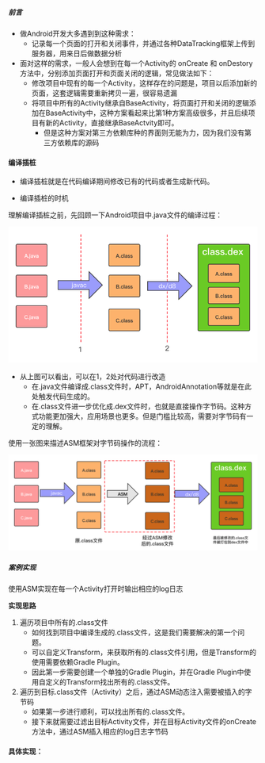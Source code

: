 ##### 前言

- 做Android开发大多遇到到这种需求：
  - 记录每一个页面的打开和关闭事件，并通过各种DataTracking框架上传到服务器，用来日后做数据分析
- 面对这样的需求，一般人会想到在每一个Activity的 onCreate 和 onDestory 方法中，分别添加页面打开和页面关闭的逻辑，常见做法如下：
  - 修改项目中现有的每一个Activity，这样存在的问题是，项目以后添加新的页面，这套逻辑需要重新拷贝一遍，很容易遗漏
  - 将项目中所有的Activity继承自BaseActivity，将页面打开和关闭的逻辑添加在BaseActivity中，这种方案看起来比第1种方案高级很多，并且后续项目有新的Activity，直接继承BaseActvity即可。
    - 但是这种方案对第三方依赖库种的界面则无能为力，因为我们没有第三方依赖库的源码

#### 编译插桩

- 编译插桩就是在代码编译期间修改已有的代码或者生成新代码。

- 编译插桩的时机

理解编译插桩之前，先回顾一下Android项目中.java文件的编译过程：

<img src=".\res2\1.java文件编译过程.png" alt="1.java文件编译过程" style="zoom:80%;" />

- 从上图可以看出，可以在1，2处对代码进行改造
  - 在.java文件编译成.class文件时，APT，AndroidAnnotation等就是在此处触发代码生成的。
  - 在.class文件进一步优化成.dex文件时，也就是直接操作字节码。这种方式功能更加强大，应用场景也更多。但是门槛比较高，需要对字节码有一定的理解。

使用一张图来描述ASM框架对字节码操作的流程：

<img src=".\res2\2.AMS框架操作字节码流程.png" alt="2.AMS框架操作字节码流程" style="zoom:80%;" />

##### 案例实现

使用ASM实现在每一个Activity打开时输出相应的log日志

**实现思路**

1. 遍历项目中所有的.class文件
   - 如何找到项目中编译生成的.class文件，这是我们需要解决的第一个问题。
   - 可以自定义Transform，来获取所有的.class文件引用，但是Transform的使用需要依赖Gradle Plugin。
   - 因此第一步需要创建一个单独的Gradle Plugin，并在Gradle Plugin中使用自定义的Transform找出所有的.class文件。
2. 遍历到目标.class文件（Activity）之后，通过ASM动态注入需要被插入的字节码
   - 如果第一步进行顺利，可以找出所有的.class文件。
   - 接下来就需要过滤出目标Activity文件，并在目标Activity文件的onCreate 方法中，通过ASM插入相应的log日志字节码

#### 具体实现：































